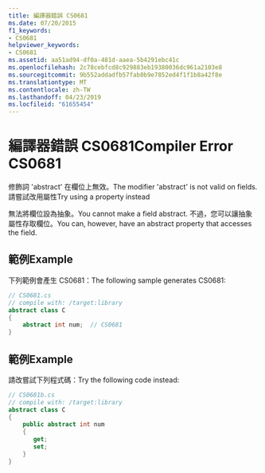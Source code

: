 ```yaml
---
title: 編譯器錯誤 CS0681
ms.date: 07/20/2015
f1_keywords:
- CS0681
helpviewer_keywords:
- CS0681
ms.assetid: aa51ad94-df0a-481d-aaea-5b4291ebc41c
ms.openlocfilehash: 2c78cebfcd8c929883eb19380036dc961a2103e8
ms.sourcegitcommit: 9b552addadfb57fab0b9e7852ed4f1f1b8a42f8e
ms.translationtype: MT
ms.contentlocale: zh-TW
ms.lasthandoff: 04/23/2019
ms.locfileid: "61655454"
---
```

# <a name="compiler-error-cs0681"></a><span data-ttu-id="de3bb-102">編譯器錯誤 CS0681</span><span class="sxs-lookup"><span data-stu-id="de3bb-102">Compiler Error CS0681</span></span>
<span data-ttu-id="de3bb-103">修飾詞 'abstract' 在欄位上無效。</span><span class="sxs-lookup"><span data-stu-id="de3bb-103">The modifier 'abstract' is not valid on fields.</span></span> <span data-ttu-id="de3bb-104">請嘗試改用屬性</span><span class="sxs-lookup"><span data-stu-id="de3bb-104">Try using a property instead</span></span>  
  
 <span data-ttu-id="de3bb-105">無法將欄位設為抽象。</span><span class="sxs-lookup"><span data-stu-id="de3bb-105">You cannot make a field abstract.</span></span> <span data-ttu-id="de3bb-106">不過，您可以讓抽象屬性存取欄位。</span><span class="sxs-lookup"><span data-stu-id="de3bb-106">You can, however, have an abstract property that accesses the field.</span></span>  
  
## <a name="example"></a><span data-ttu-id="de3bb-107">範例</span><span class="sxs-lookup"><span data-stu-id="de3bb-107">Example</span></span>  
 <span data-ttu-id="de3bb-108">下列範例會產生 CS0681：</span><span class="sxs-lookup"><span data-stu-id="de3bb-108">The following sample generates CS0681:</span></span>  
  
```csharp  
// CS0681.cs  
// compile with: /target:library  
abstract class C  
{  
    abstract int num;  // CS0681  
}  
```  
  
## <a name="example"></a><span data-ttu-id="de3bb-109">範例</span><span class="sxs-lookup"><span data-stu-id="de3bb-109">Example</span></span>  
 <span data-ttu-id="de3bb-110">請改嘗試下列程式碼：</span><span class="sxs-lookup"><span data-stu-id="de3bb-110">Try the following code instead:</span></span>  
  
```csharp  
// CS0681b.cs  
// compile with: /target:library  
abstract class C  
{  
    public abstract int num  
    {  
       get;  
       set;  
    }  
}  
```
